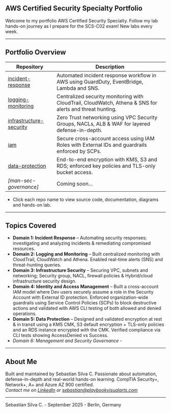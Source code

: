 ## AWS Certified Security Specialty Portfolio

Welcome to my portfolio AWS Certified Security Specialty. Follow my lab hands-on journey as I prepare for the SCS-C02 exam! 
New labs every week.

---

## Portfolio Overview

| Repository                                                                              | Description                                                                                                              |
|-----------------------------------------------------------------------------------------|--------------------------------------------------------------------------------------------------------------------------
| [incident-response](https://github.com/AWS-CSS-Portfolio/incident-response)             | Automated incident response workflow in AWS using GuardDuty, EventBridge, Lambda and SNS.                               |
| [logging-monitoring](https://github.com/AWS-CSS-Portfolio/logging-monitoring)           | Centralized security monitoring with CloudTrail, CloudWatch, Athena & SNS for alerts and threat hunting.                |
| [infrastructure-security](https://github.com/AWS-CSS-Portfolio/infrastructure-security) | Zero Trust networking using VPC Security Groups, NACLs, ALB & WAF for layered defense-in-depth.                         |
| [iam](https://github.com/AWS-CSS-Portfolio/iam)                                         | Secure cross-account access using IAM Roles with External IDs and guardrails enforced by SCPs.                          |
| [data-protection](https://github.com/AWS-CSS-Portfolio/data-protection)                 | End-to-end encryption with KMS, S3  and RDS; enforced key policies and TLS-only bucket access.                          |
| *[man-sec-governance]*                                                                  | Coming soon...                                                                                                          |

* Click each repo name to view source code, documentation, diagrams and hands-on lab.

---

## Topics Covered

- **Domain 1: Incident Response** – Automating security responses; investigating and analyzing incidents & remediating compromised resources.
- **Domain 2: Logging and Monitoring** – Built centralized monitoring with CloudTrail, CloudWatch and Athena. Enabled real-time alerts (SNS) and threat-hunting queries.
- **Domain 3: Infrastructure Security** – Securing VPC, subnets and networking; Security group, NACL, firewall policies & Hybrid/cloud infrastructure security design.
- **Domain 4: Identity and Access Management** – Built a cross-account IAM model where Dev users securely assume a role in the Security Account with External ID protection. Enforced organization-wide guardrails using Service Control Policies (SCPs) to block destructive actions and validated with AWS CLI testing of both allowed and denied operations.
- **Domain 5: Data Protection** – Designed and validated encryption at rest & in transit using a KMS CMK, S3 default encryption + TLS-only policies and an RDS instance encrypted with the CMK. Verified compliance via CLI tests showing AccessDenied vs Success.
- *Domain 6: Management and Security Governance -*

---

## About Me

Built and maintained by Sebastian Silva C. Passionate about automation, defense-in-depth and real-world hands-on learning. 
CompTIA Security+, Network+, A+ and Azure AZ 900 certified.   
*Contact me on [LinkedIn](https://www.linkedin.com/in/sebastiansilc) or [sebastian@playbookvisualarts.com](mailto:sebastian@playbookvisualarts.com)*

---

Sebastian Silva C. - September 2025 - Berlin, Germany

